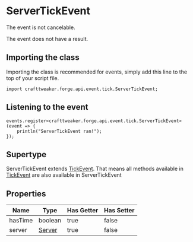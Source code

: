 # ServerTickEvent

The event is not cancelable.

The event does not have a result.

## Importing the class

Importing the class is recommended for events, simply add this line to the top of your script file.
```zenscript
import crafttweaker.forge.api.event.tick.ServerTickEvent;
```


## Listening to the event

```zenscript
events.register<crafttweaker.forge.api.event.tick.ServerTickEvent>(event => {
    println("ServerTickEvent ran!");
});
```


## Supertype

ServerTickEvent extends [TickEvent](/forge/api/event/tick/TickEvent). That means all methods available in [TickEvent](/forge/api/event/tick/TickEvent) are also available in ServerTickEvent

## Properties

|  Name   |                Type                | Has Getter | Has Setter |
|---------|------------------------------------|------------|------------|
| hasTime | boolean                            | true       | false      |
| server  | [Server](/vanilla/api/game/Server) | true       | false      |

